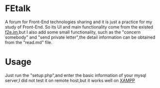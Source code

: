 # FEtalk
A forum for Front-End technologies sharing and it is just a practice for my study of Front-End.
So its UI and main functionality come from the existed [f2e.im](http://www.f2e.im),but I also add some small functionality,
such as the "concern somebody" and "send private letter",the detail information can be obtained from the "read.md" file.
# Usage
Just run the "setup.php",and enter the basic information of your mysql server,I did not test it on remote host,but it works
well on [XAMPP](https://www.apachefriends.org/zh_cn/index.html)
